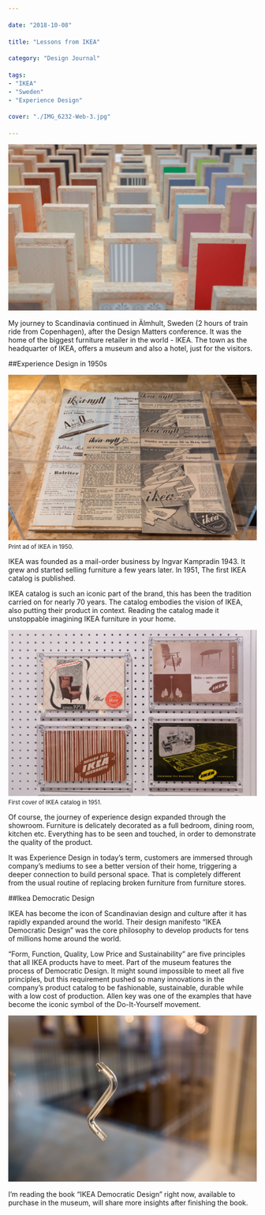 ```yaml
---

date: "2018-10-08"

title: "Lessons from IKEA"

category: "Design Journal"

tags: 
- "IKEA"
- "Sweden"
- "Experience Design"

cover: "./IMG_6232-Web-3.jpg"

---
```


![](./IMG_6226-Web-2.jpg)

My journey to Scandinavia continued in  Älmhult, Sweden (2 hours of train ride from Copenhagen), after the Design Matters conference. It was the home of the biggest furniture retailer in the world - IKEA. The town as the headquarter of IKEA, offers a museum and also a hotel, just for the visitors.

##Experience Design in 1950s

![](./IMG_6215-Web-1.jpg)
<small>Print ad of IKEA in 1950.</small>

IKEA was founded as a mail-order business by Ingvar Kampradin 1943. It grew and started selling furniture a few years later. In 1951, The first IKEA catalog is published.

IKEA catalog is such an iconic part of the brand, this has been the tradition carried on for nearly 70 years. The catalog embodies the vision of IKEA, also putting their product in context. Reading the catalog made it unstoppable imagining IKEA furniture in your home. 

![](./IMG_6232-Web-3.jpg)
<small>First cover of IKEA catalog in 1951.</small>

Of course, the journey of experience design expanded through the showroom. Furniture is delicately decorated as a full bedroom, dining room, kitchen etc. Everything has to be seen and touched, in order to demonstrate the quality of the product. 

It was Experience Design in today’s term, customers are immersed through company’s mediums to see a better version of their home, triggering a deeper connection to build personal space. That is completely different from the usual routine of replacing broken furniture from furniture stores.

##Ikea Democratic Design

IKEA has become the icon of Scandinavian design and culture after it has rapidly expanded around the world. Their design manifesto “IKEA Democratic Design” was the core philosophy to develop products for tens of millions home around the world.

“Form, Function, Quality, Low Price and Sustainability” are five principles that all IKEA products have to meet. Part of the museum features the process of Democratic Design. It might sound impossible to meet all five principles, but this requirement pushed so many innovations in the company’s product catalog to be fashionable, sustainable, durable while with a low cost of production. Allen key was one of the examples that have become the iconic symbol of the Do-It-Yourself movement. 

![](./IMG_6243-Web-4.jpg)

I’m reading the book “IKEA Democratic Design” right now, available to purchase in the museum, will share more insights after finishing the book. 